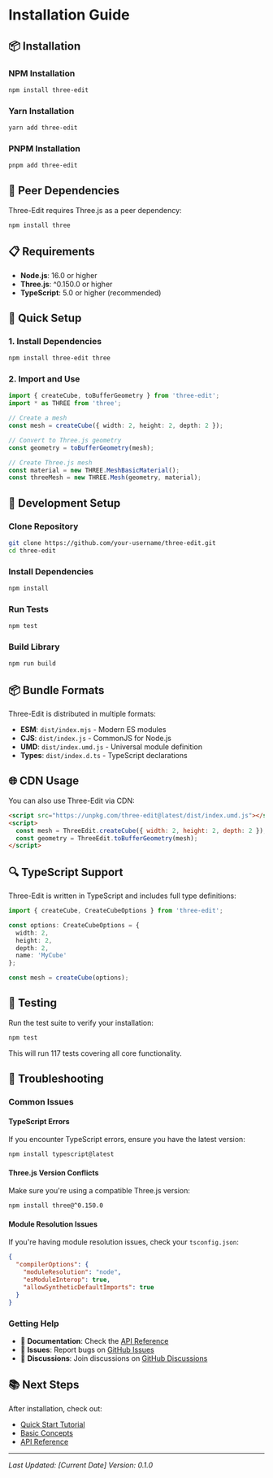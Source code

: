 # Installation Guide

## 📦 **Installation**

### **NPM Installation**

```bash
npm install three-edit
```

### **Yarn Installation**

```bash
yarn add three-edit
```

### **PNPM Installation**

```bash
pnpm add three-edit
```

## 🔧 **Peer Dependencies**

Three-Edit requires Three.js as a peer dependency:

```bash
npm install three
```

## 📋 **Requirements**

- **Node.js**: 16.0 or higher
- **Three.js**: ^0.150.0 or higher
- **TypeScript**: 5.0 or higher (recommended)

## 🚀 **Quick Setup**

### **1. Install Dependencies**

```bash
npm install three-edit three
```

### **2. Import and Use**

```typescript
import { createCube, toBufferGeometry } from 'three-edit';
import * as THREE from 'three';

// Create a mesh
const mesh = createCube({ width: 2, height: 2, depth: 2 });

// Convert to Three.js geometry
const geometry = toBufferGeometry(mesh);

// Create Three.js mesh
const material = new THREE.MeshBasicMaterial();
const threeMesh = new THREE.Mesh(geometry, material);
```

## 🔧 **Development Setup**

### **Clone Repository**

```bash
git clone https://github.com/your-username/three-edit.git
cd three-edit
```

### **Install Dependencies**

```bash
npm install
```

### **Run Tests**

```bash
npm test
```

### **Build Library**

```bash
npm run build
```

## 📦 **Bundle Formats**

Three-Edit is distributed in multiple formats:

- **ESM**: `dist/index.mjs` - Modern ES modules
- **CJS**: `dist/index.js` - CommonJS for Node.js
- **UMD**: `dist/index.umd.js` - Universal module definition
- **Types**: `dist/index.d.ts` - TypeScript declarations

## 🌐 **CDN Usage**

You can also use Three-Edit via CDN:

```html
<script src="https://unpkg.com/three-edit@latest/dist/index.umd.js"></script>
<script>
  const mesh = ThreeEdit.createCube({ width: 2, height: 2, depth: 2 });
  const geometry = ThreeEdit.toBufferGeometry(mesh);
</script>
```

## 🔍 **TypeScript Support**

Three-Edit is written in TypeScript and includes full type definitions:

```typescript
import { createCube, CreateCubeOptions } from 'three-edit';

const options: CreateCubeOptions = {
  width: 2,
  height: 2,
  depth: 2,
  name: 'MyCube'
};

const mesh = createCube(options);
```

## 🧪 **Testing**

Run the test suite to verify your installation:

```bash
npm test
```

This will run 117 tests covering all core functionality.

## 🐛 **Troubleshooting**

### **Common Issues**

#### **TypeScript Errors**
If you encounter TypeScript errors, ensure you have the latest version:

```bash
npm install typescript@latest
```

#### **Three.js Version Conflicts**
Make sure you're using a compatible Three.js version:

```bash
npm install three@^0.150.0
```

#### **Module Resolution Issues**
If you're having module resolution issues, check your `tsconfig.json`:

```json
{
  "compilerOptions": {
    "moduleResolution": "node",
    "esModuleInterop": true,
    "allowSyntheticDefaultImports": true
  }
}
```

### **Getting Help**

- 📖 **Documentation**: Check the [API Reference](../api/)
- 🐛 **Issues**: Report bugs on [GitHub Issues](https://github.com/your-username/three-edit/issues)
- 💬 **Discussions**: Join discussions on [GitHub Discussions](https://github.com/your-username/three-edit/discussions)

## 📚 **Next Steps**

After installation, check out:

- [Quick Start Tutorial](./quick-start.md)
- [Basic Concepts](./concepts.md)
- [API Reference](../api/)

---

*Last Updated: [Current Date]*
*Version: 0.1.0* 